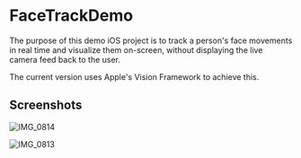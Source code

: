 # FaceTrackDemo

The purpose of this demo iOS project is to track a person's face movements in real time and visualize them on-screen, without displaying the live camera feed back to the user.

The current version uses Apple's Vision Framework to achieve this.

## Screenshots

![IMG_0814](https://github.com/user-attachments/assets/7dc13bb6-a20b-4ded-ace2-44e939991b8f)

![IMG_0813](https://github.com/user-attachments/assets/54cf589d-379c-4cb4-aef5-7aae2c06cfff)
